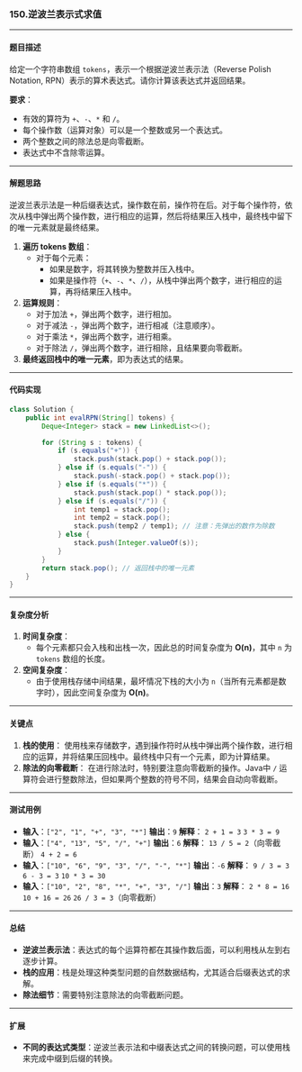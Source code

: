 ### 150.**逆波兰表示式求值**

------

#### **题目描述**

给定一个字符串数组 `tokens`，表示一个根据逆波兰表示法（Reverse Polish Notation, RPN）表示的算术表达式。请你计算该表达式并返回结果。

**要求**：

- 有效的算符为 `+`、`-`、`*` 和 `/`。
- 每个操作数（运算对象）可以是一个整数或另一个表达式。
- 两个整数之间的除法总是向零截断。
- 表达式中不含除零运算。

------

#### **解题思路**

逆波兰表示法是一种后缀表达式，操作数在前，操作符在后。对于每个操作符，依次从栈中弹出两个操作数，进行相应的运算，然后将结果压入栈中，最终栈中留下的唯一元素就是最终结果。

1. **遍历 tokens 数组**：
   - 对于每个元素：
     - 如果是数字，将其转换为整数并压入栈中。
     - 如果是操作符（`+`、`-`、`*`、`/`），从栈中弹出两个数字，进行相应的运算，再将结果压入栈中。
2. **运算规则**：
   - 对于加法 `+`，弹出两个数字，进行相加。
   - 对于减法 `-`，弹出两个数字，进行相减（注意顺序）。
   - 对于乘法 `*`，弹出两个数字，进行相乘。
   - 对于除法 `/`，弹出两个数字，进行相除，且结果要向零截断。
3. **最终返回栈中的唯一元素**，即为表达式的结果。

------

#### **代码实现**

```java
class Solution {
    public int evalRPN(String[] tokens) {
        Deque<Integer> stack = new LinkedList<>();

        for (String s : tokens) {
            if (s.equals("+")) {
                stack.push(stack.pop() + stack.pop());
            } else if (s.equals("-")) {
                stack.push(-stack.pop() + stack.pop());
            } else if (s.equals("*")) {
                stack.push(stack.pop() * stack.pop());
            } else if (s.equals("/")) {
                int temp1 = stack.pop();
                int temp2 = stack.pop();
                stack.push(temp2 / temp1); // 注意：先弹出的数作为除数
            } else {
                stack.push(Integer.valueOf(s));
            }
        }
        return stack.pop(); // 返回栈中的唯一元素
    }
}
```

------

#### **复杂度分析**

1. **时间复杂度**：
   - 每个元素都只会入栈和出栈一次，因此总的时间复杂度为 **O(n)**，其中 `n` 为 `tokens` 数组的长度。
2. **空间复杂度**：
   - 由于使用栈存储中间结果，最坏情况下栈的大小为 `n`（当所有元素都是数字时），因此空间复杂度为 **O(n)**。

------

#### **关键点**

1. **栈的使用**：
    使用栈来存储数字，遇到操作符时从栈中弹出两个操作数，进行相应的运算，并将结果压回栈中。最终栈中只有一个元素，即为计算结果。
2. **除法的向零截断**：
    在进行除法时，特别要注意向零截断的操作。Java中 `/` 运算符会进行整数除法，但如果两个整数的符号不同，结果会自动向零截断。

------

#### **测试用例**

- **输入**：`["2", "1", "+", "3", "*"]`
   **输出**：`9`
   **解释**：
   `2 + 1 = 3`
   `3 * 3 = 9`
- **输入**：`["4", "13", "5", "/", "+"]`
   **输出**：`6`
   **解释**：
   `13 / 5 = 2`（向零截断）
   `4 + 2 = 6`
- **输入**：`["10", "6", "9", "3", "/", "-", "*"]`
   **输出**：`-6`
   **解释**：
   `9 / 3 = 3`
   `6 - 3 = 3`
   `10 * 3 = 30`
- **输入**：`["10", "2", "8", "*", "+", "3", "/"]`
   **输出**：`3`
   **解释**：
   `2 * 8 = 16`
   `10 + 16 = 26`
   `26 / 3 = 3`（向零截断）

------

#### **总结**

- **逆波兰表示法**：表达式的每个运算符都在其操作数后面，可以利用栈从左到右逐步计算。
- **栈的应用**：栈是处理这种类型问题的自然数据结构，尤其适合后缀表达式的求解。
- **除法细节**：需要特别注意除法的向零截断问题。

------

#### **扩展**

- **不同的表达式类型**：逆波兰表示法和中缀表达式之间的转换问题，可以使用栈来完成中缀到后缀的转换。